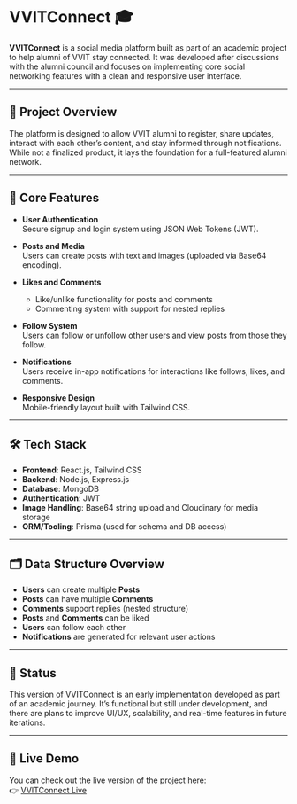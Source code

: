 # VVITConnect 🎓

**VVITConnect** is a social media platform built as part of an academic project to help alumni of VVIT stay connected. It was developed after discussions with the alumni council and focuses on implementing core social networking features with a clean and responsive user interface.

---

## 📌 Project Overview

The platform is designed to allow VVIT alumni to register, share updates, interact with each other’s content, and stay informed through notifications. While not a finalized product, it lays the foundation for a full-featured alumni network.

---

## 🔧 Core Features

- **User Authentication**  
  Secure signup and login system using JSON Web Tokens (JWT).

- **Posts and Media**  
  Users can create posts with text and images (uploaded via Base64 encoding).

- **Likes and Comments**  
  - Like/unlike functionality for posts and comments  
  - Commenting system with support for nested replies

- **Follow System**  
  Users can follow or unfollow other users and view posts from those they follow.

- **Notifications**  
  Users receive in-app notifications for interactions like follows, likes, and comments.

- **Responsive Design**  
  Mobile-friendly layout built with Tailwind CSS.

---

## 🛠️ Tech Stack

- **Frontend**: React.js, Tailwind CSS  
- **Backend**: Node.js, Express.js  
- **Database**: MongoDB  
- **Authentication**: JWT  
- **Image Handling**: Base64 string upload and Cloudinary for media storage
- **ORM/Tooling**: Prisma (used for schema and DB access)

---

## 🗂️ Data Structure Overview

- **Users** can create multiple **Posts**
- **Posts** can have multiple **Comments**
- **Comments** support replies (nested structure)
- **Posts** and **Comments** can be liked
- **Users** can follow each other
- **Notifications** are generated for relevant user actions

---

## 🚧 Status

This version of VVITConnect is an early implementation developed as part of an academic journey. It’s functional but still under development, and there are plans to improve UI/UX, scalability, and real-time features in future iterations.

---

## 🔗 Live Demo

You can check out the live version of the project here:  
👉 [VVITConnect Live](https://vvitcon.onrender.com)
